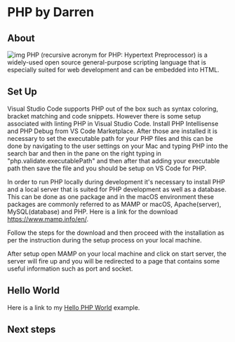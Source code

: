 # PHP by Darren

## About
![img](https://chocolatey.org/content/packageimages/php.7.2.3.svg)
PHP (recursive acronym for PHP: Hypertext Preprocessor) is a widely-used open source general-purpose scripting language that is especially suited for web development and can be embedded into HTML.

## Set Up
Visual Studio Code supports PHP out of the box such as syntax coloring, bracket matching and code snippets. However there is some setup associated with linting PHP in Visual Studio Code. Install PHP Intellisense and PHP Debug from VS Code Marketplace.  After those are installed it is necessary to set the executable path for your PHP files and this can be done by navigating to the user settings on your Mac and typing PHP into the search bar and then in the pane on the right typing in "php.validate.executablePath" and then after that adding your executable path then save the file and you should be setup on VS Code for PHP.  

In order to run PHP locally during development it's necessary to install PHP and a local server that is suited for PHP development as well as a database.  This can be done as one package and in the macOS environment these packages are commonly referred to as MAMP or macOS, Apache(server), MySQL(database) and PHP.  Here is a link for the download https://www.mamp.info/en/.

Follow the steps for the download and then proceed with the installation as per the instruction during the setup process on your local machine.

After setup open MAMP on your local machine and click on start server, the server will fire up and you will be redirected to a page that contains some useful information such as port and socket.

## Hello World

Here is a link to my [Hello PHP World](https://github.com/darrenrector91/hello-php) example.

## Next steps


